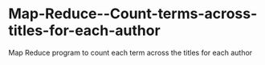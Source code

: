 # Map-Reduce--Count-terms-across-titles-for-each-author
Map Reduce program to  count each term across the titles for each author
